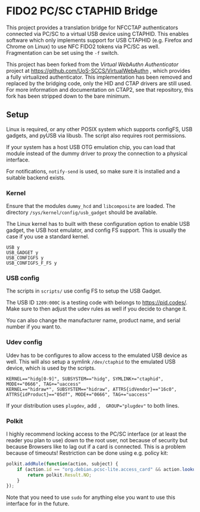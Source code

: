 # FIDO2 PC/SC CTAPHID Bridge

This project provides a translation bridge for NFCCTAP authenticators connected via PC/SC to a virtual USB device using CTAPHID. This enables software which only implements support for USB CTAPHID (e.g. Firefox and Chrome on Linux) to use NFC FIDO2 tokens via PC/SC as well. Fragmentation can be set using the `-f` switch.

This project has been forked from the *Virtual WebAuthn Authenticator* project at https://github.com/UoS-SCCS/VirtualWebAuthn , which provides a fully virtualized authenticator. This implementation has been removed and replaced by the bridging code, only the HID and CTAP drivers are still used. For more information and documentation on CTAP2, see that repository, this fork has been stripped down to the bare minimum.

## Setup

Linux is required, or any other POSIX system which supports configFS, USB gadgets, and pyUSB via libusb. The script also requires root permissions.

If your system has a host USB OTG emulation chip, you can load that module instead of the dummy driver to proxy the connection to a physical interface.

For notifications, `notify-send` is used, so make sure it is installed and a suitable backend exists.

### Kernel

Ensure that the modules `dummy_hcd` and `libcomposite` are loaded. The directory `/sys/kernel/config/usb_gadget` should be available.

The Linux kernel has to built with these configuration option to enable USB gadget, the USB host emulator, and config FS support. This is usually the case if you use a standard kernel.

```
USB y
USB_GADGET y
USB_CONFIGFS y
USB_CONFIGFS_F_FS y
```

### USB config

The scripts in `scripts/` use config FS to setup the USB Gadget. 

The USB ID `1209:000C` is a testing code with belongs to https://pid.codes/. Make sure to then adjust the udev rules as well if you decide to change it.

You can also change the manufacturer name, product name, and serial number if you want to.
### Udev config

Udev has to be configures to allow access to the emulated USB device as well. This will also setup a symlink `/dev/ctaphid` to the emulated USB device, which is used by the scripts.

```
KERNEL=="hidg[0-9]", SUBSYSTEM=="hidg", SYMLINK+="ctaphid", MODE+="0666", TAG+="uaccess"
KERNEL=="hidraw*", SUBSYSTEM=="hidraw", ATTRS{idVendor}=="16c0", ATTRS{idProduct}=="05df", MODE+="0666", TAG+="uaccess"
```

If your distribution uses `plugdev`, add `,  GROUP="plugdev"` to both lines.

### Polkit

I highly recommend locking access to the PC/SC interface (or at least the reader you plan to use) down to the root user, not because of security but because Browsers like to lag out if a card is connected. This is a problem because of timeouts! Restriction can be done using e.g. policy kit:

```javascript
polkit.addRule(function(action, subject) {
    if (action.id == "org.debian.pcsc-lite.access_card" && action.lookup("reader") == 'ACS ACR122U PICC Interface 00 00') {
        return polkit.Result.NO;
    }
});
```

Note that you need to use `sudo` for anything else you want to use this interface for in the future.

